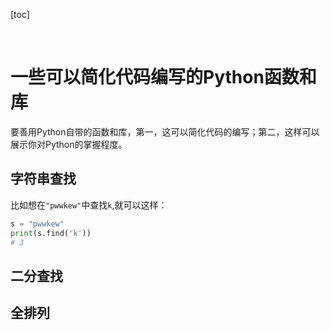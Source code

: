 [toc]




&emsp;
&emsp;
# 一些可以简化代码编写的Python函数和库
要善用Python自带的函数和库，第一，这可以简化代码的编写；第二，这样可以展示你对Python的掌握程度。

## 字符串查找
比如想在`"pwwkew"`中查找`k`,就可以这样：
```python
s = "pwwkew"
print(s.find('k'))
# 3
```

## 二分查找


## 全排列
